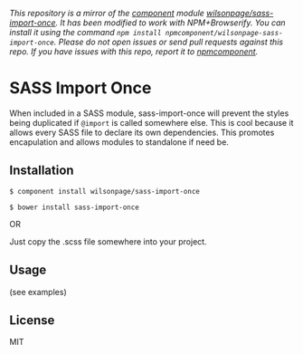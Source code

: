 *This repository is a mirror of the [component](http://component.io) module [wilsonpage/sass-import-once](http://github.com/wilsonpage/sass-import-once). It has been modified to work with NPM+Browserify. You can install it using the command `npm install npmcomponent/wilsonpage-sass-import-once`. Please do not open issues or send pull requests against this repo. If you have issues with this repo, report it to [npmcomponent](https://github.com/airportyh/npmcomponent).*

# SASS Import Once

  When included in a SASS module, sass-import-once will prevent the styles being duplicated if `@import` is called somewhere else. This is cool because it allows every SASS file to declare its own dependencies. This promotes encapulation and allows modules to standalone if need be.

## Installation

```
$ component install wilsonpage/sass-import-once
```

```
$ bower install sass-import-once
```

OR

Just copy the .scss file somewhere into your project.

## Usage

(see examples)

## License

  MIT